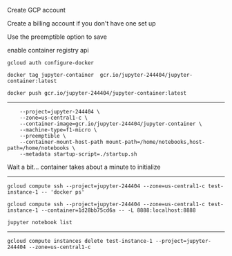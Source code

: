 Create GCP account

Create a billing account if you don't have one set up

Use the preemptible option to save

enable container registry api

`gcloud auth configure-docker`

`docker tag jupyter-container  gcr.io/jupyter-244404/jupyter-container:latest`

`docker push gcr.io/jupyter-244404/jupyter-container:latest`


---

```gcloud compute instances create-with-container test-instance-1 \
    --project=jupyter-244404 \
    --zone=us-central1-c \
    --container-image=gcr.io/jupyter-244404/jupyter-container \
    --machine-type=f1-micro \
    --preemptible \
    --container-mount-host-path mount-path=/home/notebooks,host-path=/home/notebooks \
    --metadata startup-script=./startup.sh
```

Wait a bit... container takes about a minute to initialize

---

`gcloud compute ssh --project=jupyter-244404 --zone=us-central1-c test-instance-1 -- 'docker ps'`

`gcloud compute ssh --project=jupyter-244404 --zone=us-central1-c test-instance-1 --container=1d28bb75cd6a -- -L 8888:localhost:8888`

`jupyter notebook list`

---

`gcloud compute instances delete test-instance-1 --project=jupyter-244404 --zone=us-central1-c`
